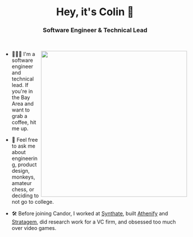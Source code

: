 <h1 align="center">Hey, it's Colin 👋</h1>
<h3 align="center">Software Engineer & Technical Lead</h3>
<br />
<p>
  <img src="https://images.unsplash.com/photo-1446776811953-b23d57bd21aa?ixid=MXwxMjA3fDB8MHxwaG90by1wYWdlfHx8fGVufDB8fHw%3D&ixlib=rb-1.2.1&auto=format&fit=crop&w=2552&q=80" width="400" align="right">
  
- 👨🏼‍💻 I'm a software engineer and technical lead. If you're in the Bay Area and want to grab a coffee, hit me up.

- 💬 Feel free to ask me about engineering, product design, monkeys, amateur chess, or deciding to not go to college.

- 🛠 Before joining Candor, I worked at <a href=https://synthate.com target="blank">Synthate</a>, built <a href=https://www.athenify.com target="blank">Athenify</a> and <a href=https://www.joinstratagem.com target="blank">Stratagem</a>, did research work for a VC firm, and obsessed too much over video games.
</p>
